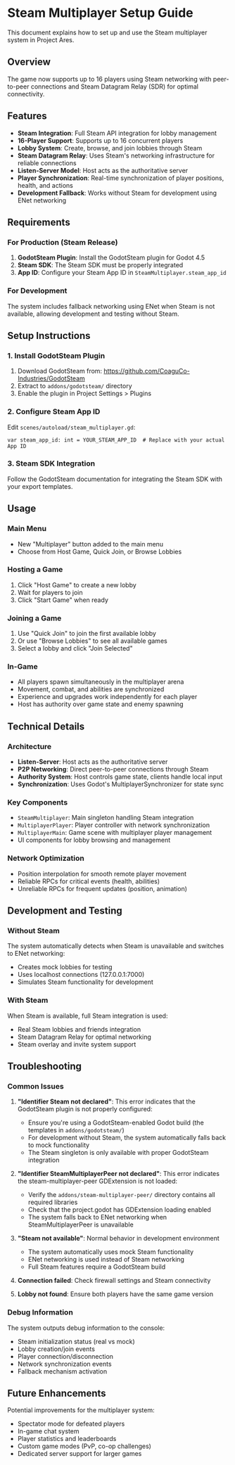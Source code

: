 # Steam Multiplayer Setup Guide

This document explains how to set up and use the Steam multiplayer system in Project Ares.

## Overview

The game now supports up to 16 players using Steam networking with peer-to-peer connections and Steam Datagram Relay (SDR) for optimal connectivity.

## Features

- **Steam Integration**: Full Steam API integration for lobby management
- **16-Player Support**: Supports up to 16 concurrent players
- **Lobby System**: Create, browse, and join lobbies through Steam
- **Steam Datagram Relay**: Uses Steam's networking infrastructure for reliable connections
- **Listen-Server Model**: Host acts as the authoritative server
- **Player Synchronization**: Real-time synchronization of player positions, health, and actions
- **Development Fallback**: Works without Steam for development using ENet networking

## Requirements

### For Production (Steam Release)
1. **GodotSteam Plugin**: Install the GodotSteam plugin for Godot 4.5
2. **Steam SDK**: The Steam SDK must be properly integrated
3. **App ID**: Configure your Steam App ID in `SteamMultiplayer.steam_app_id`

### For Development
The system includes fallback networking using ENet when Steam is not available, allowing development and testing without Steam.

## Setup Instructions

### 1. Install GodotSteam Plugin
1. Download GodotSteam from: https://github.com/CoaguCo-Industries/GodotSteam
2. Extract to `addons/godotsteam/` directory
3. Enable the plugin in Project Settings > Plugins

### 2. Configure Steam App ID
Edit `scenes/autoload/steam_multiplayer.gd`:
```gdscript
var steam_app_id: int = YOUR_STEAM_APP_ID  # Replace with your actual App ID
```

### 3. Steam SDK Integration
Follow the GodotSteam documentation for integrating the Steam SDK with your export templates.

## Usage

### Main Menu
- New "Multiplayer" button added to the main menu
- Choose from Host Game, Quick Join, or Browse Lobbies

### Hosting a Game
1. Click "Host Game" to create a new lobby
2. Wait for players to join
3. Click "Start Game" when ready

### Joining a Game
1. Use "Quick Join" to join the first available lobby
2. Or use "Browse Lobbies" to see all available games
3. Select a lobby and click "Join Selected"

### In-Game
- All players spawn simultaneously in the multiplayer arena
- Movement, combat, and abilities are synchronized
- Experience and upgrades work independently for each player
- Host has authority over game state and enemy spawning

## Technical Details

### Architecture
- **Listen-Server**: Host acts as the authoritative server
- **P2P Networking**: Direct peer-to-peer connections through Steam
- **Authority System**: Host controls game state, clients handle local input
- **Synchronization**: Uses Godot's MultiplayerSynchronizer for state sync

### Key Components
- `SteamMultiplayer`: Main singleton handling Steam integration
- `MultiplayerPlayer`: Player controller with network synchronization
- `MultiplayerMain`: Game scene with multiplayer player management
- UI components for lobby browsing and management

### Network Optimization
- Position interpolation for smooth remote player movement
- Reliable RPCs for critical events (health, abilities)
- Unreliable RPCs for frequent updates (position, animation)

## Development and Testing

### Without Steam
The system automatically detects when Steam is unavailable and switches to ENet networking:
- Creates mock lobbies for testing
- Uses localhost connections (127.0.0.1:7000)
- Simulates Steam functionality for development

### With Steam
When Steam is available, full Steam integration is used:
- Real Steam lobbies and friends integration
- Steam Datagram Relay for optimal networking  
- Steam overlay and invite system support

## Troubleshooting

### Common Issues

1. **"Identifier Steam not declared"**: This error indicates that the GodotSteam plugin is not properly configured:
   - Ensure you're using a GodotSteam-enabled Godot build (the templates in `addons/godotsteam/`)
   - For development without Steam, the system automatically falls back to mock functionality
   - The Steam singleton is only available with proper GodotSteam integration

2. **"Identifier SteamMultiplayerPeer not declared"**: This error indicates the steam-multiplayer-peer GDExtension is not loaded:
   - Verify the `addons/steam-multiplayer-peer/` directory contains all required libraries
   - Check that the project.godot has GDExtension loading enabled
   - The system falls back to ENet networking when SteamMultiplayerPeer is unavailable

3. **"Steam not available"**: Normal behavior in development environment
   - The system automatically uses mock Steam functionality
   - ENet networking is used instead of Steam networking
   - Full Steam features require a GodotSteam build

4. **Connection failed**: Check firewall settings and Steam connectivity

5. **Lobby not found**: Ensure both players have the same game version

### Debug Information
The system outputs debug information to the console:
- Steam initialization status (real vs mock)
- Lobby creation/join events
- Player connection/disconnection  
- Network synchronization events
- Fallback mechanism activation

## Future Enhancements

Potential improvements for the multiplayer system:
- Spectator mode for defeated players
- In-game chat system
- Player statistics and leaderboards
- Custom game modes (PvP, co-op challenges)
- Dedicated server support for larger games